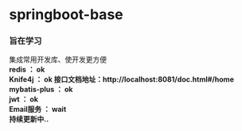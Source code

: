 # springboot-base
### 旨在学习
集成常用开发库、使开发更方便<br>
**redis ： ok**<br>
**Knife4j ： ok  接口文档地址：http://localhost:8081/doc.html#/home** <br>
**mybatis-plus ： ok**<br>
**jwt ： ok**<br>
**Email服务 ： wait**<br>
**持续更新中..**<br>

